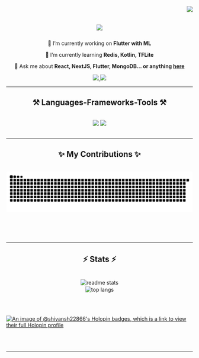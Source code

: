 <img align="right" src="https://visitor-badge.laobi.icu/badge?page_id=Shivansh-22866.Shivansh-22866" />

<h1 align="center">
    <img src="https://readme-typing-svg.herokuapp.com/?font=Caveat&size=40&center=true&vCenter=true&width=500&height=70&duration=4000&lines=Hi+There!+👋;+I'm+Shivansh+Pandey!;" />
</h1>

<div align="center">
 
 🔭 I’m currently working on **Flutter with ML**
 
 🌱 I’m currently learning **Redis, Kotlin, TFLite**

💬 Ask me about **React, NextJS, Flutter, MongoDB... or anything [here](https://github.com/Shivansh-22866/Shivansh-22866/issues)**

 </div>

 <div align="center"> 
  <a href="mailto:shivanshp0418@gmail.com">
    <img src="https://img.shields.io/badge/Gmail-333333?style=for-the-badge&logo=gmail&logoColor=red" />
  </a>
  <a href="https://linkedin.com/in/shivansh-pandey-5a6319282" target="_blank">
    <img src="https://img.shields.io/badge/LinkedIn-0077B5?style=for-the-badge&logo=linkedin&logoColor=white" target="_blank" />
  </a>
</div>

 <hr/>

<h2 align="center">⚒️ Languages-Frameworks-Tools ⚒️</h2>
<br/>
<div align="center">
    <img src="https://skillicons.dev/icons?i=vscodium,vite,vercel,ts,tailwind,supabase,sass,react,postgres,nodejs" />
    <img src="https://skillicons.dev/icons?i=express,nextjs,mongodb,materialui,dart,flutter,firebase,html,css,github,git,c,cpp,linux" /><br>
</div>

<br/>
<hr/>

<div align="center">
  <h2>✨ My Contributions ✨</h2>
  <br>
  <img alt="snake eating my contributions" src="https://raw.githubusercontent.com/Shivansh-22866/Shivansh-22866/output/github-contribution-grid-snake-dark.svg" />
  
  <br/><br/><br/>
</div>

<hr/>

<h2 align="center">⚡ Stats ⚡</h2>
<br>
<div align=center>
  <img width=390 src="https://github-readme-stats.vercel.app/api?username=Shivansh-22866&count_private=true&show_icons=true&theme=react&rank_icon=github&border_radius=10" alt="readme stats" />
  <br/>
  <img width=325 align="center" src="https://github-readme-stats.vercel.app/api/top-langs/?username=Shivansh-22866&hide=HTML&langs_count=8&layout=compact&theme=react&border_radius=10&size_weight=0.5&count_weight=0.5&exclude_repo=github-readme-stats" alt="top langs" />
  <br/>
</div>

<br/><br/>

[![An image of @shivansh22866's Holopin badges, which is a link to view their full Holopin profile](https://holopin.me/shivansh22866)](https://holopin.io/@shivansh22866)

<br/><br/>

<hr/>

<br/>
